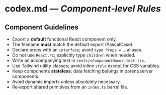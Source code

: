 # codex.md — *Component‑level Rules*

## Component Guidelines

* Export a **default** functional React component only.
* The filename **must** match the default export (PascalCase).
* Declare props with an `interface`; avoid `type Props = …` aliases.
* Do not use `React.FC`; explicitly type `children` when needed.
* Write an accompanying test in `tests/<ComponentName>.test.tsx`.
* Use Tailwind utility classes; avoid inline `style` except for CSS variables.
* Keep components **stateless**; data fetching belongs in parent/server components.
* Avoid dynamic imports unless absolutely necessary.
* Re‑export shared primitives from an `index.ts` barrel file.
